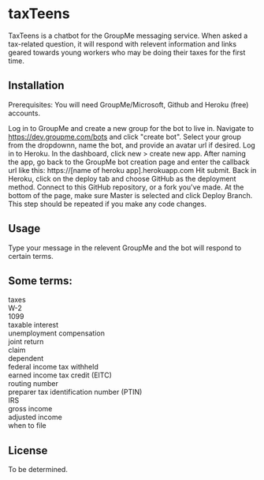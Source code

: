 # taxTeens

TaxTeens is a chatbot for the GroupMe messaging service. When asked a tax-related question, it will respond with relevent information and links geared towards young workers who may be doing their taxes for the first time.

## Installation

Prerequisites:
You will need GroupMe/Microsoft, Github and Heroku (free) accounts.

Log in to GroupMe and create a new group for the bot to live in. Navigate to https://dev.groupme.com/bots and click "create bot". Select your group from the dropdownn, name the bot, and provide an avatar url if desired.
Log in to Heroku. In the dashboard, click new > create new app. After naming the app, go back to the GroupMe bot creation page and enter the callback url like this: https://[name of heroku app].herokuapp.com 
Hit submit. Back in Heroku, click on the deploy tab and choose GitHub as the deployment method. Connect to this GitHub repository, or a fork you've made. At the bottom of the page, make sure Master is selected and click Deploy Branch. This step should be repeated if you make any code changes. 



## Usage

Type your message in the relevent GroupMe and the bot will respond to certain terms.

## Some terms:
taxes  
W-2  
1099  
taxable interest  
unemployment compensation  
joint return  
claim  
dependent  
federal income tax withheld  
earned income tax credit (EITC)  
routing number  
preparer tax identification number (PTIN)  
IRS  
gross income  
adjusted income  
when to file  



## License
To be determined.
